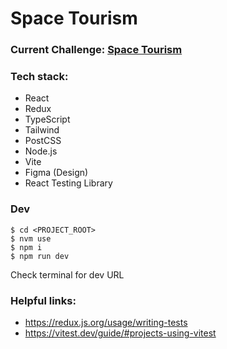 # Space Tourism 

### Current Challenge: [Space Tourism](https://www.frontendmentor.io/challenges/space-tourism-multipage-website-gRWj1URZ3)

### Tech stack:
* React
* Redux
* TypeScript
* Tailwind
* PostCSS
* Node.js
* Vite
* Figma (Design)
* React Testing Library

### Dev
```shell
$ cd <PROJECT_ROOT>
$ nvm use
$ npm i
$ npm run dev
```

Check terminal for dev URL

### Helpful links:
* https://redux.js.org/usage/writing-tests
* https://vitest.dev/guide/#projects-using-vitest
